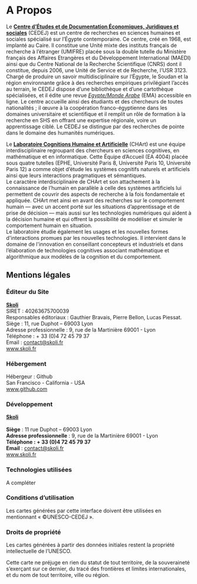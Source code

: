 # A Propos

Le **[Centre d’Études et de Documentation Économiques, Juridiques et sociales](cedej-eg.org)** (CEDEJ) est un centre de recherches en sciences humaines et sociales spécialisé sur l’Égypte contemporaine. Ce centre, créé en 1968, est implanté au Caire. Il constitue une Unité mixte des instituts français de recherche à l’étranger (UMIFRE) placée sous la double tutelle du Ministère français des Affaires Etrangères et du Développement International (MAEDI) ainsi que du Centre National de la Recherche Scientifique (CNRS) dont il constitue, depuis 2006, une Unité de Service et de Recherche, l’USR 3123.</br>
Chargé de produire un savoir multidisciplinaire sur l’Égypte, le Soudan et la région environnante grâce à des recherches empiriques privilégiant l’accès au terrain, le CEDEJ dispose d’une bibliothèque et d’une cartothèque spécialisées, et il édite une revue *[Egypte/Monde Arabe](https://ema.revues.org/)* (EMA) accessible en ligne. Le centre accueille ainsi des étudiants et des chercheurs de toutes nationalités ; il œuvre à la coopération franco-égyptienne dans les domaines universitaire et scientifique et il remplit un rôle de formation à la recherche en SHS en offrant une expertise régionale, voire un apprentissage ciblé. Le CEDEJ se distingue par des recherches de pointe dans le domaine des humanités numériques.


Le **[Laboratoire Cognitions Humaine et Artificielle](http://www.cognition-usages.org/chart2/)** (CHArt) est une équipe interdisciplinaire regroupant des chercheurs en sciences cognitives, en mathématique et en informatique. Cette Équipe d’Accueil (EA 4004) placée sous quatre tutelles (EPHE, Université Paris 8, Université Paris 10, Université Paris 12) a comme objet d’étude les systèmes cognitifs naturels et artificiels ainsi que leurs interactions pragmatiques et sémantiques. </br>
Le caractère interdisciplinaire de CHArt et son attachement à la connaissance de l’humain en parallèle à celle des systèmes artificiels lui permettent de couvrir des aspects de recherche à la fois fondamentale et appliquée. CHArt met ainsi en avant des recherches sur le comportement humain — avec un accent porté sur les situations d’apprentissage et de prise de décision — mais aussi sur les technologies numériques qui aident à la décision humaine et qui offrent la possibilité de modéliser et simuler le comportement humain en situation.</br>
Le laboratoire étudie également les usages et les nouvelles formes d'interactions promues par les nouvelles technologies. Il intervient dans le domaine de l'innovation en conseillant concepteurs et industriels et dans l’élaboration de technologies cognitives associant mathématique et algorithmique aux modèles de la cognition et du comportement.

## Mentions légales

### Éditeur du Site
**[Skoli](www.skoli.fr)** </br>
SIRET : 40263675700039 </br>
Responsables éditoriaux : Gauthier Bravais, Pierre Bellon, Lucas Piessat.</br>
Siège : 11, rue Duphot – 69003 Lyon</br>
Adresse professionnelle :
9, rue de la Martinière 69001 - Lyon</br>
Téléphone : + 33 (0)4 72 45 79 37</br>
Email : contact@skoli.fr</br>
www.skoli.fr</br>

### Hébergement
Hébergeur : Github </br>
San Francisco - California - USA</br>
www.github.com</br>

### Développement
[**Skoli**](www.skoli.fr) </br></br>
**Siège** : 11 rue Duphot – 69003 Lyon</br>
**Adresse professionnelle** :
9, rue de la Martinière 69001 - Lyon</br>
**Téléphone : + 33 (0)4 72 45 79 37</br>**
**Email** : contact@skoli.fr</br>
www.skoli.fr

### Technologies utilisées
A compléter

### Conditions d’utilisation

Les cartes générées par cette interface doivent être utilisées en mentionnant « ©UNESCO-CEDEJ ».


### Droits de propriété
Les cartes générées à partir des données initiales restent la propriété intellectuelle de l’UNESCO.

Cette carte ne préjuge en rien du statut de tout territoire, de la souveraineté s’exerçant sur ce dernier, du tracé des frontières et limites internationales, et du nom de tout territoire, ville ou région.
